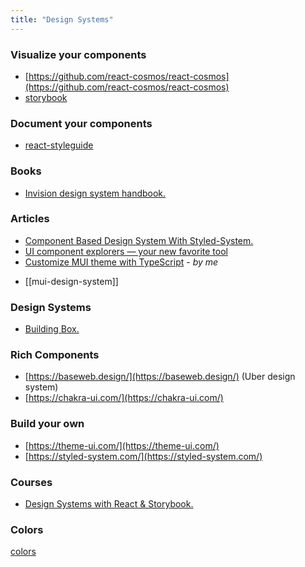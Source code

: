 ```yaml
---
title: "Design Systems"
---
```


### Visualize your components

* [https://github.com/react-cosmos/react-cosmos](https://github.com/react-cosmos/react-cosmos)
* [storybook](https://storybook.js.org/)

### Document your components

* [react-styleguide](https://github.com/styleguidist/react-styleguidist)

### Books

* [Invision design system handbook.](https://s3.amazonaws.com/designco-web-assets/uploads/2019/05/InVision\_DesignSystemsHandbook.pdf)

### Articles

* [Component Based Design System With Styled-System.](https://varun.ca/styled-system/)
* [UI component explorers — your new favorite tool](https://www.chromatic.com/blog/ui-component-explorers---your-new-favorite-tool/)
* [Customize MUI theme with TypeScript](https://zeyadetman.com/posts/mui-design-system) - *by me*
- [[mui-design-system]]

### Design Systems

* [Building Box.](https://www.figma.com/community/file/1048327171347943164)

### Rich Components

* [https://baseweb.design/](https://baseweb.design/) (Uber design system)
* [https://chakra-ui.com/](https://chakra-ui.com/)

### Build your own

* [https://theme-ui.com/](https://theme-ui.com/)
* [https://styled-system.com/](https://styled-system.com/)

### Courses

* [Design Systems with React & Storybook.](https://frontendmasters.com/courses/design-systems/)

### Colors
[colors](frontend/colors.md)